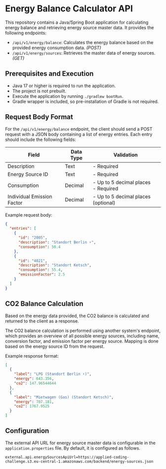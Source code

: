 # Energy Balance Calculator API

This repository contains a Java/Spring Boot application for calculating energy balance and retrieving energy source master data. It provides the following endpoints:

- `/api/v1/energy/balance`: Calculates the energy balance based on the provided energy consumption data. *(POST)*
- `/api/v1/energy/sources`: Retrieves the master data of energy sources. *(GET)*

## Prerequisites and Execution

- Java 17 or higher is required to run the application.
- The project is not prebuilt.
- Execute the application by running `./gradlew bootRun`.
- Gradle wrapper is included, so pre-installation of Gradle is not required.

## Request Body Format

For the `/api/v1/energy/balance` endpoint, the client should send a POST request with a JSON body containing a list of energy entries. Each entry should include the following fields:

| Field                     | Data Type | Validation                                          |
|---------------------------|-----------|-----------------------------------------------------|
| Description               | Text      | - Required                                         |
| Energy Source ID          | Text      | - Required                                         |
| Consumption               | Decimal   | - Up to 5 decimal places<br>- Required            |
| Individual Emission Factor| Decimal   | - Up to 5 decimal places (optional)                |

Example request body:
```json
{
  "entries": [
    {
      "id": "2005",
      "description": "Standort Berlin ⚡",
      "consumption": 50.4
    },
    {
      "id": "4021",
      "description": "Standort Ketsch",
      "consumption": 55.4,
      "emissionFactor": 2.5
    }
  ]
}
```

## CO2 Balance Calculation

Based on the energy data provided, the CO2 balance is calculated and returned to the client as a response.

The CO2 balance calculation is performed using another system's endpoint, which provides an overview of all possible energy sources, including name, conversion factor, and emission factor per energy source. Mapping is done based on the energy source ID from the request.

Example response format:
```json
[
  {
    "label": "LPG (Standort Berlin ⚡)",
    "energy": 643.356,
    "co2": 147.96544644
  },
  {
    "label": "Mietwagen (Gas) (Standort Ketsch)",
    "energy": 707.181,
    "co2": 1767.9525
  }
]
```

## Configuration

The external API URL for energy source master data is configurable in the `application.properties` file. By default, it is configured as follows.
```properties
external.api.energySourcesApiUrl=https://applied-coding-challenge.s3.eu-central-1.amazonaws.com/backend/energy-sources.json
```
